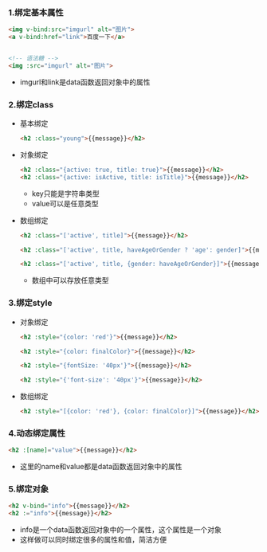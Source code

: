 ### 1.绑定基本属性

```html
<img v-bind:src="imgurl" alt="图片">
<a v-bind:href="link">百度一下</a>


<!-- 语法糖 -->
<img :src="imgurl" alt="图片">
```

- imgurl和link是data函数返回对象中的属性

### 2.绑定class

- 基本绑定

  ```html
  <h2 :class="young">{{message}}</h2>
  ```

- 对象绑定

  ```html
  <h2 :class="{active: true, title: true}">{{message}}</h2>
  <h2 :class="{active: isActive, title: isTitle}">{{message}}</h2>
  ```

  - key只能是字符串类型
  - value可以是任意类型

- 数组绑定

  ```html
  <h2 :class="['active', title]">{{message}}</h2>
  
  <h2 :class="['active', title, haveAgeOrGender ? 'age': gender]">{{message}}</h2>
  
  <h2 :class="['active', title, {gender: haveAgeOrGender}]">{{message}}</h2>
  ```

  - 数组中可以存放任意类型

### 3.绑定style

- 对象绑定

  ```html
  <h2 :style="{color: 'red'}">{{message}}</h2>
  
  <h2 :style="{color: finalColor}">{{message}}</h2>
  
  <h2 :style="{fontSize: '40px'}">{{message}}</h2>
  
  <h2 :style="{'font-size': '40px'}">{{message}}</h2>
  ```

- 数组绑定

  ```html
  <h2 :style="[{color: 'red'}, {color: finalColor}]">{{message}}</h2>
  ```

### 4.动态绑定属性

```html
<h2 :[name]="value">{{message}}</h2>
```

- 这里的name和value都是data函数返回对象中的属性

### 5.绑定对象

```html
<h2 v-bind="info">{{message}}</h2>
<h2 :="info">{{message}}</h2>
```

- info是一个data函数返回对象中的一个属性，这个属性是一个对象
- 这样做可以同时绑定很多的属性和值，简洁方便